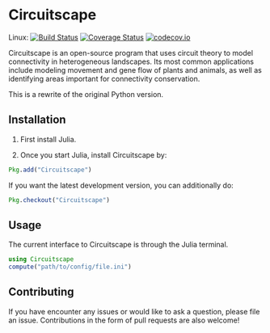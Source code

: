 # Circuitscape

Linux: [![Build Status](https://travis-ci.org/ranjanan/CircuitScape.jl.svg?branch=master)](https://travis-ci.org/ranjanan/CircuitScape.jl)
[![Coverage Status](https://coveralls.io/repos/ranjanan/CircuitScape.jl/badge.svg?branch=master&service=github)](https://coveralls.io/github/ranjanan/CircuitScape.jl?branch=master)
[![codecov.io](http://codecov.io/github/ranjanan/CircuitScape.jl/coverage.svg?branch=master)](http://codecov.io/github/ranjanan/CircuitScape.jl?branch=master)

Circuitscape is an open-source program that uses circuit theory to model connectivity 
in heterogeneous landscapes. Its most common applications include modeling movement and gene flow 
of plants and animals, as well as identifying areas important for connectivity conservation. 

This is a rewrite of the original Python version. 

## Installation

1. First install Julia. 

2. Once you start Julia, install Circuitscape by: 

```julia
Pkg.add("Circuitscape")
```

If you want the latest development version, you can additionally do: 

```julia
Pkg.checkout("Circuitscape")
```

## Usage

The current interface to Circuitscape is through the Julia terminal. 

```julia
using Circuitscape
compute("path/to/config/file.ini")
```

## Contributing

If you have encounter any issues or would like to ask a question, please file an issue.
Contributions in the form of pull requests are also welcome! 
